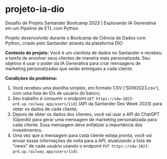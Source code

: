 # projeto-ia-dio
Desafio de Projeto Santander Bootcamp 2023 | Explorando IA Generativa em um Pipeline de ETL com Python


Projeto desenvolvido durante o Bootcamp de Ciência de Dados com Python, criado pelo Santander através da plataforma DIO

**Contexto do projeto:**
Você é um cientista de dados no Santander e recebeu a tarefa de envolver seus clientes de maneira mais personalizada. Seu objetivo é usar o poder da IA Generativa para criar mensagens de marketing personalizadas que serão entregues a cada cliente.

**Condições do problema:**
  1. Você recebeu uma planilha simples, em formato CSV ('SDW2023.csv'), com uma lista de IDs de usuário do banco;
  2. Seu trabalho é consumir o endpoint `GET https://sdw-2023-prd.up.railway.app/users/{id}` (API da Santander Dev Week 2023) para obter os dados de cada cliente;
  3. Depois de obter os dados dos clientes, você vai usar a API do ChatGPT (OpenAI) para gerar uma mensagem de marketing personalizada para cada cliente. Essa mensagem deve enfatizar a importância dos investimentos.
  4. Uma vez que a mensagem para cada cliente esteja pronta, você vai enviar essas informações de volta para a API, atualizando a lista de "news" de cada usuário usando o endpoint `PUT https://sdw-2023-prd.up.railway.app/users/{id}`.


